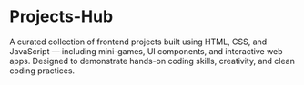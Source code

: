 # Projects-Hub
A curated collection of frontend projects built using HTML, CSS, and JavaScript — including mini-games, UI components, and interactive web apps. Designed to demonstrate hands-on coding skills, creativity, and clean coding practices.
